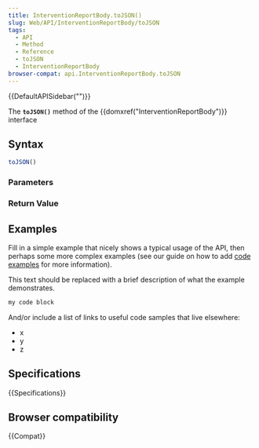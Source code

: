 ```yaml
---
title: InterventionReportBody.toJSON()
slug: Web/API/InterventionReportBody/toJSON
tags:
  - API
  - Method
  - Reference
  - toJSON
  - InterventionReportBody
browser-compat: api.InterventionReportBody.toJSON
---
```

{{DefaultAPISidebar("")}}

The **`toJSON()`** method of the {{domxref("InterventionReportBody")}} interface 

## Syntax

```js
toJSON()
```

### Parameters



### Return Value



## Examples

Fill in a simple example that nicely shows a typical usage of the API, then perhaps some more complex examples (see our guide on how to add [code examples](/en-US/docs/MDN/Contribute/Structures/Code_examples) for more information).

This text should be replaced with a brief description of what the example demonstrates.

```js
my code block
```

And/or include a list of links to useful code samples that live elsewhere:

*   x
*   y
*   z

## Specifications

{{Specifications}}

## Browser compatibility

{{Compat}}

